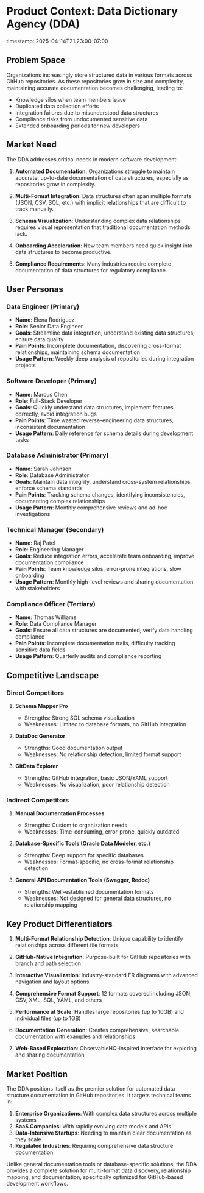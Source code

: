 # Product Context: Data Dictionary Agency (DDA)
timestamp: 2025-04-14T21:23:00-07:00

## Problem Space

Organizations increasingly store structured data in various formats across GitHub repositories. As these repositories grow in size and complexity, maintaining accurate documentation becomes challenging, leading to:

- Knowledge silos when team members leave
- Duplicated data collection efforts
- Integration failures due to misunderstood data structures
- Compliance risks from undocumented sensitive data
- Extended onboarding periods for new developers

## Market Need

The DDA addresses critical needs in modern software development:

1. **Automated Documentation**: Organizations struggle to maintain accurate, up-to-date documentation of data structures, especially as repositories grow in complexity.

2. **Multi-Format Integration**: Data structures often span multiple formats (JSON, CSV, SQL, etc.) with implicit relationships that are difficult to track manually.

3. **Schema Visualization**: Understanding complex data relationships requires visual representation that traditional documentation methods lack.

4. **Onboarding Acceleration**: New team members need quick insight into data structures to become productive.

5. **Compliance Requirements**: Many industries require complete documentation of data structures for regulatory compliance.

## User Personas

### Data Engineer (Primary)
- **Name**: Elena Rodriguez
- **Role**: Senior Data Engineer
- **Goals**: Streamline data integration, understand existing data structures, ensure data quality
- **Pain Points**: Incomplete documentation, discovering cross-format relationships, maintaining schema documentation
- **Usage Pattern**: Weekly deep analysis of repositories during integration projects

### Software Developer (Primary)
- **Name**: Marcus Chen
- **Role**: Full-Stack Developer
- **Goals**: Quickly understand data structures, implement features correctly, avoid integration bugs
- **Pain Points**: Time wasted reverse-engineering data structures, inconsistent documentation
- **Usage Pattern**: Daily reference for schema details during development tasks

### Database Administrator (Primary)
- **Name**: Sarah Johnson
- **Role**: Database Administrator
- **Goals**: Maintain data integrity, understand cross-system relationships, enforce schema standards
- **Pain Points**: Tracking schema changes, identifying inconsistencies, documenting complex relationships
- **Usage Pattern**: Monthly comprehensive reviews and ad-hoc investigations

### Technical Manager (Secondary)
- **Name**: Raj Patel
- **Role**: Engineering Manager
- **Goals**: Reduce integration errors, accelerate team onboarding, improve documentation compliance
- **Pain Points**: Team knowledge silos, error-prone integrations, slow onboarding
- **Usage Pattern**: Monthly high-level reviews and sharing documentation with stakeholders

### Compliance Officer (Tertiary)
- **Name**: Thomas Williams
- **Role**: Data Compliance Manager
- **Goals**: Ensure all data structures are documented, verify data handling compliance
- **Pain Points**: Incomplete documentation trails, difficulty tracking sensitive data fields
- **Usage Pattern**: Quarterly audits and compliance reporting

## Competitive Landscape

### Direct Competitors

1. **Schema Mapper Pro**
   - Strengths: Strong SQL schema visualization
   - Weaknesses: Limited to database formats, no GitHub integration
   
2. **DataDoc Generator**
   - Strengths: Good documentation output
   - Weaknesses: No relationship detection, limited format support

3. **GitData Explorer**
   - Strengths: GitHub integration, basic JSON/YAML support
   - Weaknesses: No visualization, poor relationship detection

### Indirect Competitors

1. **Manual Documentation Processes**
   - Strengths: Custom to organization needs
   - Weaknesses: Time-consuming, error-prone, quickly outdated

2. **Database-Specific Tools (Oracle Data Modeler, etc.)**
   - Strengths: Deep support for specific databases
   - Weaknesses: Format-specific, no cross-format relationship detection

3. **General API Documentation Tools (Swagger, Redoc)**
   - Strengths: Well-established documentation formats
   - Weaknesses: Not designed for general data structures, no relationship mapping

## Key Product Differentiators

1. **Multi-Format Relationship Detection**: Unique capability to identify relationships across different file formats

2. **GitHub-Native Integration**: Purpose-built for GitHub repositories with branch and path selection

3. **Interactive Visualization**: Industry-standard ER diagrams with advanced navigation and layout options

4. **Comprehensive Format Support**: 12 formats covered including JSON, CSV, XML, SQL, YAML, and others

5. **Performance at Scale**: Handles large repositories (up to 10GB) and individual files (up to 1GB)

6. **Documentation Generation**: Creates comprehensive, searchable documentation with examples and relationships

7. **Web-Based Exploration**: ObservableHQ-inspired interface for exploring and sharing documentation

## Market Position

The DDA positions itself as the premier solution for automated data structure documentation in GitHub repositories. It targets technical teams in:

1. **Enterprise Organizations**: With complex data structures across multiple systems
2. **SaaS Companies**: With rapidly evolving data models and APIs
3. **Data-Intensive Startups**: Needing to maintain clear documentation as they scale
4. **Regulated Industries**: Requiring comprehensive data structure documentation

Unlike general documentation tools or database-specific solutions, the DDA provides a complete solution for multi-format data discovery, relationship mapping, and documentation, specifically optimized for GitHub-based development workflows.
